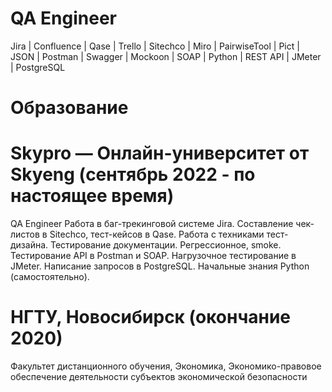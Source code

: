 # QA Engineer
Jira | Confluence | Qase | Trello | Sitechco | Miro | PairwiseTool | Pict | JSON | Postman | Swagger | Mockoon | SOAP | Python | REST API | JMeter | PostgreSQL
# Образование
# Skypro — Онлайн-университет от Skyeng (сентябрь 2022 - по настоящее время)
QA Engineer
Работа в баг-трекинговой системе Jira. Составление чек-листов в Sitechco, тест-кейсов в Qase. Работа с техниками тест-дизайна. Тестирование документации. Регрессионное, smoke.
Тестирование API в Postman и SOAP. Нагрузочное тестирование в JMeter.
Написание запросов в PostgreSQL.
Начальные знания Python (самостоятельно).

# НГТУ, Новосибирск (окончание 2020)
Факультет дистанционного обучения, Экономика, Экономико-правовое обеспечение деятельности субъектов экономической безопасности
